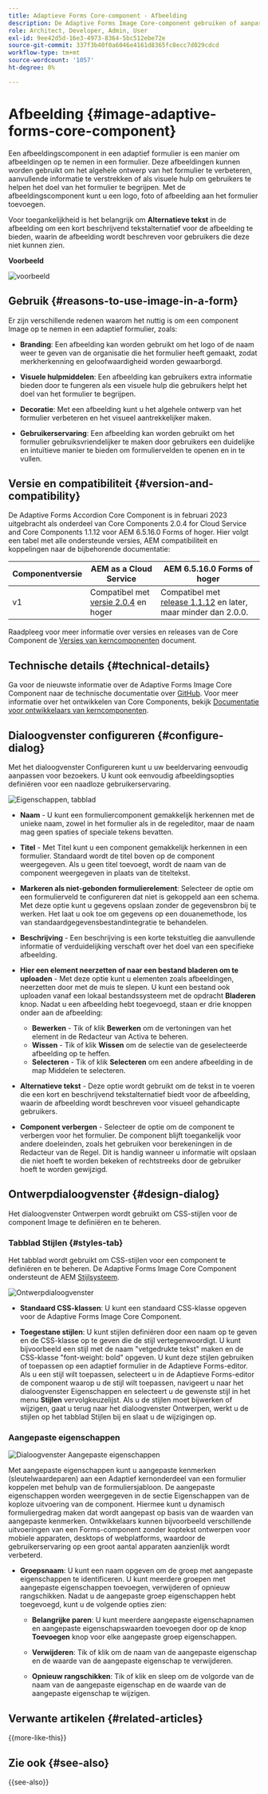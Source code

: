 ```yaml
---
title: Adaptieve Forms Core-component - Afbeelding
description: De Adaptive Forms Image Core-component gebruiken of aanpassen.
role: Architect, Developer, Admin, User
exl-id: 9ee42d5d-16e3-4973-8364-5bc512ebe72e
source-git-commit: 337f3b40f0a6046e4161d8365fc8ecc7d029cdcd
workflow-type: tm+mt
source-wordcount: '1057'
ht-degree: 0%

---
```


# Afbeelding {#image-adaptive-forms-core-component}

Een afbeeldingscomponent in een adaptief formulier is een manier om afbeeldingen op te nemen in een formulier. Deze afbeeldingen kunnen worden gebruikt om het algehele ontwerp van het formulier te verbeteren, aanvullende informatie te verstrekken of als visuele hulp om gebruikers te helpen het doel van het formulier te begrijpen. Met de afbeeldingscomponent kunt u een logo, foto of afbeelding aan het formulier toevoegen.

Voor toegankelijkheid is het belangrijk om **Alternatieve tekst** in de afbeelding om een kort beschrijvend tekstalternatief voor de afbeelding te bieden, waarin de afbeelding wordt beschreven voor gebruikers die deze niet kunnen zien.


**Voorbeeld**

![voorbeeld](/help/adaptive-forms/assets/image.png)


## Gebruik {#reasons-to-use-image-in-a-form}

Er zijn verschillende redenen waarom het nuttig is om een component Image op te nemen in een adaptief formulier, zoals:

- **Branding**: Een afbeelding kan worden gebruikt om het logo of de naam weer te geven van de organisatie die het formulier heeft gemaakt, zodat merkherkenning en geloofwaardigheid worden gewaarborgd.

- **Visuele hulpmiddelen**: Een afbeelding kan gebruikers extra informatie bieden door te fungeren als een visuele hulp die gebruikers helpt het doel van het formulier te begrijpen.

- **Decoratie**: Met een afbeelding kunt u het algehele ontwerp van het formulier verbeteren en het visueel aantrekkelijker maken.

- **Gebruikerservaring**: Een afbeelding kan worden gebruikt om het formulier gebruiksvriendelijker te maken door gebruikers een duidelijke en intuïtieve manier te bieden om formuliervelden te openen en in te vullen.

## Versie en compatibiliteit {#version-and-compatibility}

De Adaptive Forms Accordion Core Component is in februari 2023 uitgebracht als onderdeel van Core Components 2.0.4 for Cloud Service and Core Components 1.1.12 voor AEM 6.5.16.0 Forms of hoger. Hier volgt een tabel met alle ondersteunde versies, AEM compatibiliteit en koppelingen naar de bijbehorende documentatie:

| Componentversie | AEM as a Cloud Service | AEM 6.5.16.0 Forms of hoger |
|---|---|---|
| v1 | Compatibel met<br>[versie 2.0.4](/help/adaptive-forms/version.md) en hoger | Compatibel met<br>[release 1.1.12](/help/adaptive-forms/version.md) en later, maar minder dan 2.0.0. |

Raadpleeg voor meer informatie over versies en releases van de Core Component de [Versies van kerncomponenten](/help/adaptive-forms/version.md) document.


<!-- ## Sample Component Output {#sample-component-output}

To experience the Accordion Component as well as see examples of its configuration options as well as HTML and JSON output, visit the [Component Library](https://adobe.com/go/aem_cmp_library_accordion). -->

## Technische details {#technical-details}

Ga voor de nieuwste informatie over de Adaptive Forms Image Core Component naar de technische documentatie over [GitHub](https://github.com/adobe/aem-core-forms-components/tree/master/ui.af.apps/src/main/content/jcr_root/apps/core/fd/components/form/image/v1/image). Voor meer informatie over het ontwikkelen van Core Components, bekijk [Documentatie voor ontwikkelaars van kerncomponenten](/help/developing/overview.md).


## Dialoogvenster configureren {#configure-dialog}

Met het dialoogvenster Configureren kunt u uw beeldervaring eenvoudig aanpassen voor bezoekers. U kunt ook eenvoudig afbeeldingsopties definiëren voor een naadloze gebruikerservaring.

![Eigenschappen, tabblad](/help/adaptive-forms/assets/image_properties.png)

- **Naam** - U kunt een formuliercomponent gemakkelijk herkennen met de unieke naam, zowel in het formulier als in de regeleditor, maar de naam mag geen spaties of speciale tekens bevatten.

- **Titel** - Met Titel kunt u een component gemakkelijk herkennen in een formulier. Standaard wordt de titel boven op de component weergegeven. Als u geen titel toevoegt, wordt de naam van de component weergegeven in plaats van de titeltekst.

- **Markeren als niet-gebonden formulierelement**: Selecteer de optie om een formulierveld te configureren dat niet is gekoppeld aan een schema. Met deze optie kunt u gegevens opslaan zonder de gegevensbron bij te werken. Het laat u ook toe om gegevens op een douanemethode, los van standaardgegevensbestandintegratie te behandelen.

<!--   **Document of Record bind reference** - This option allows you to associate an Adaptive Form field with Document of Record field. When user enters any value in a linked field of an Adaptive Form that value also appears in the linked field of the corresponding Document of Record. For example, a Document of Record bind reference can be used to display a customer's name and address in a Document of Record, based on the customer's ID entered into the form. In this way, AEM Forms enable you to generate Document of Record and offers a seamless user experience for collecting and managing data.-->

- **Beschrijving** - Een beschrijving is een korte tekstuitleg die aanvullende informatie of verduidelijking verschaft over het doel van een specifieke afbeelding.

- **Hier een element neerzetten of naar een bestand bladeren om te uploaden** - Met deze optie kunt u elementen zoals afbeeldingen, neerzetten door met de muis te slepen. U kunt een bestand ook uploaden vanaf een lokaal bestandssysteem met de opdracht **Bladeren** knop. Nadat u een afbeelding hebt toegevoegd, staan er drie knoppen onder aan de afbeelding:
   - **Bewerken** - Tik of klik **Bewerken** om de vertoningen van het element in de Redacteur van Activa te beheren.
   - **Wissen** - Tik of klik **Wissen** om de selectie van de geselecteerde afbeelding op te heffen.
   - **Selecteren** - Tik of klik **Selecteren**  om een andere afbeelding in de map Middelen te selecteren.

- **Alternatieve tekst** - Deze optie wordt gebruikt om de tekst in te voeren die een kort en beschrijvend tekstalternatief biedt voor de afbeelding, waarin de afbeelding wordt beschreven voor visueel gehandicapte gebruikers.

- **Component verbergen** - Selecteer de optie om de component te verbergen voor het formulier. De component blijft toegankelijk voor andere doeleinden, zoals het gebruiken voor berekeningen in de Redacteur van de Regel. Dit is handig wanneer u informatie wilt opslaan die niet hoeft te worden bekeken of rechtstreeks door de gebruiker hoeft te worden gewijzigd.

<!--   **Read-only** - Select the option to make the component non-editable. The user can see the value of the field but cannot modify it. The component remains accessible for other purposes, such as using it for calculations in the Rule Editor.
-->

## Ontwerpdialoogvenster {#design-dialog}

Het dialoogvenster Ontwerpen wordt gebruikt om CSS-stijlen voor de component Image te definiëren en te beheren.

### Tabblad Stijlen {#styles-tab}

Het tabblad wordt gebruikt om CSS-stijlen voor een component te definiëren en te beheren. De Adaptive Forms Image Core Component ondersteunt de AEM [Stijlsysteem](/help/get-started/authoring.md#component-styling).

![Ontwerpdialoogvenster](/help/adaptive-forms/assets/checkbox-style.png)

- **Standaard CSS-klassen**: U kunt een standaard CSS-klasse opgeven voor de Adaptive Forms Image Core Component.

- **Toegestane stijlen**: U kunt stijlen definiëren door een naam op te geven en de CSS-klasse op te geven die de stijl vertegenwoordigt. U kunt bijvoorbeeld een stijl met de naam &quot;vetgedrukte tekst&quot; maken en de CSS-klasse &quot;font-weight: bold&quot; opgeven. U kunt deze stijlen gebruiken of toepassen op een adaptief formulier in de Adaptieve Forms-editor. Als u een stijl wilt toepassen, selecteert u in de Adaptieve Forms-editor de component waarop u de stijl wilt toepassen, navigeert u naar het dialoogvenster Eigenschappen en selecteert u de gewenste stijl in het menu **Stijlen** vervolgkeuzelijst. Als u de stijlen moet bijwerken of wijzigen, gaat u terug naar het dialoogvenster Ontwerpen, werkt u de stijlen op het tabblad Stijlen bij en slaat u de wijzigingen op.

### Aangepaste eigenschappen

![Dialoogvenster Aangepaste eigenschappen](/help/adaptive-forms/assets/checkbox-customproperties.png)

Met aangepaste eigenschappen kunt u aangepaste kenmerken (sleutelwaardeparen) aan een Adaptief kernonderdeel van een formulier koppelen met behulp van de formuliersjabloon. De aangepaste eigenschappen worden weergegeven in de sectie Eigenschappen van de koploze uitvoering van de component. Hiermee kunt u dynamisch formuliergedrag maken dat wordt aangepast op basis van de waarden van aangepaste kenmerken. Ontwikkelaars kunnen bijvoorbeeld verschillende uitvoeringen van een Forms-component zonder koptekst ontwerpen voor mobiele apparaten, desktops of webplatforms, waardoor de gebruikerservaring op een groot aantal apparaten aanzienlijk wordt verbeterd.

- **Groepsnaam**: U kunt een naam opgeven om de groep met aangepaste eigenschappen te identificeren. U kunt meerdere groepen met aangepaste eigenschappen toevoegen, verwijderen of opnieuw rangschikken. Nadat u de aangepaste groep eigenschappen hebt toegevoegd, kunt u de volgende opties zien:

   - **Belangrijke paren**: U kunt meerdere aangepaste eigenschapnamen en aangepaste eigenschapswaarden toevoegen door op de knop **Toevoegen** knop voor elke aangepaste groep eigenschappen.

   - **Verwijderen**: Tik of klik om de naam van de aangepaste eigenschap en de waarde van de aangepaste eigenschap te verwijderen.

   - **Opnieuw rangschikken**: Tik of klik en sleep om de volgorde van de naam van de aangepaste eigenschap en de waarde van de aangepaste eigenschap te wijzigen.

## Verwante artikelen {#related-articles}

{{more-like-this}}

## Zie ook {#see-also}

{{see-also}}